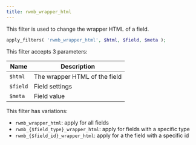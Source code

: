 ```yaml
---
title: rwmb_wrapper_html
---
```


This filter is used to change the wrapper HTML of a field.

```php
apply_filters( 'rwmb_wrapper_html', $html, $field, $meta );
```

This filter accepts 3 parameters:

Name|Description
---|---
`$html`| The wrapper HTML of the field
`$field`| Field settings
`$meta`| Field value

This filter has variations:

- `rwmb_wrapper_html`: apply for all fields
- `rwmb_{$field_type}_wrapper_html`: apply for fields with a specific type
- `rwmb_{$field_id}_wrapper_html`: apply for a the field with a specific id
